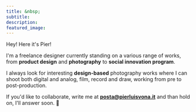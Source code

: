 ```yaml
---
title: &nbsp;
subtitle:
description:
featured_image:
---
```

<!--<img align="left" width="180" height="180" style="padding: 20px;" src="/images/400x600.jpg">!-->

Hey! Here it's Pier!

I'm a freelance designer currently standing on a various range of works, from <b>product design</b> and <b>photography</b> to <b>social innovation program</b>.

I always look for interesting <b>design-based</b> photography works where I can shoot both digital and analog, film, record and draw, working from pre to post-production.

If you'd like to collaborate, write me at <b>posta@pierluisvona.it</b> and than hold on, I'll answer soon. 🤞

